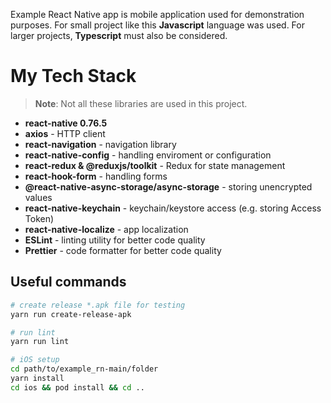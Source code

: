 Example React Native app is mobile application used for demonstration purposes. For small project like this **Javascript** language was used. For larger projects, **Typescript** must also be considered.

# My Tech Stack

> **Note**: Not all these libraries are used in this project.

- **react-native 0.76.5**
- **axios** - HTTP client
- **react-navigation** - navigation library
- **react-native-config** - handling enviroment or configuration
- **react-redux & @reduxjs/toolkit** - Redux for state management
- **react-hook-form** - handling forms
- **@react-native-async-storage/async-storage** - storing unencrypted values
- **react-native-keychain** - keychain/keystore access (e.g. storing Access Token)
- **react-native-localize** - app localization
- **ESLint** - linting utility for better code quality
- **Prettier** - code formatter for better code quality

## Useful commands

```bash
# create release *.apk file for testing
yarn run create-release-apk

# run lint
yarn run lint

# iOS setup
cd path/to/example_rn-main/folder
yarn install
cd ios && pod install && cd ..
```
